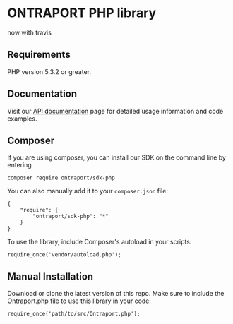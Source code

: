 # ONTRAPORT PHP library


now with travis

## Requirements
PHP version 5.3.2 or greater.

## Documentation
Visit our [API documentation](https://api.ontraport.com/doc) page for detailed usage information and code examples.

## Composer
If you are using composer, you can install our SDK on the command line by entering
```
composer require ontraport/sdk-php
```
You can also manually add it to your `composer.json` file:
```
{
    "require": {
        "ontraport/sdk-php": "*"
    }
}
```
To use the library, include Composer's autoload in your scripts:
```
require_once('vendor/autoload.php');
```
## Manual Installation
Download or clone the latest version of this repo. Make sure to include the Ontraport.php file to use this library in your code:
```
require_once('path/to/src/Ontraport.php');
```
